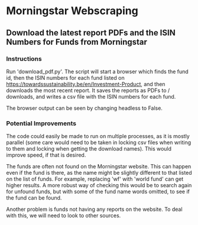 # Morningstar Webscraping

## Download the latest report PDFs and the ISIN Numbers for Funds from Morningstar

### Instructions

Run 'download_pdf.py'. The script will start a browser which finds the fund id, then the ISIN numbers for each fund listed on https://towardssustainability.be/en/Investment-Product, and then downloads the most recent report. It saves the reports as PDFs to <current directory>/ downloads, and writes a csv file with the ISIN numbers for each fund.

The browser output can be seen by changing headless to False.  


### Potential Improvements

The code could easily be made to run on multiple processes, as it is mostly parallel (some care would need to be taken in locking csv files when writing to them and locking when getting the download names). This would improve speed, if that is desired.

The funds are often not found on the Morningstar website. This can happen even if the fund is there, as the name might be slightly different to that listed on the list of funds. For example, replacing 'wf' with 'world fund' can get higher results. A more robust way of checking this would be to search again for unfound funds, but with some of the fund name words omitted, to see if the fund can be found.


Another problem is funds not having any reports on the website. To deal with this, we will need to look to other sources.
